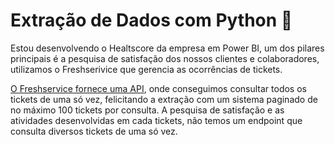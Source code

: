 #  Extração de Dados com Python 🐍

Estou desenvolvendo o Healtscore da empresa em Power BI, um dos pilares principais é a pesquisa de satisfação dos nossos clientes e colaboradores, utilizamos o Freshserivice que gerencia as ocorrências de tickets. 

[O Freshservice fornece uma API](https://api.freshservice.com/#intro), onde conseguimos consultar todos os tickets de uma só vez, felicitando a extração com um sistema paginado de no máximo 100 tickets por consulta. 
A pesquisa de satisfação e as atividades desenvolvidas em cada tickets, não temos um endpoint que consulta diversos tickets de uma só vez.
